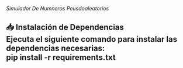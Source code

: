 <em> Simulador De Numneros Peusdoaleatorios </em>
<h2>
📥 Instalación de Dependencias <br> 
Ejecuta el siguiente comando para instalar las dependencias necesarias:<br> 
pip install -r requirements.txt
</h2>
